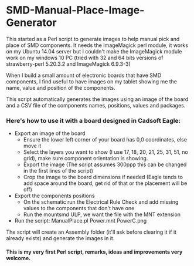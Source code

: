 # SMD-Manual-Place-Image-Generator
This started as a Perl script to generate images to help manual pick and place of SMD components.
It needs the ImageMagick perl module, it works on my Ubuntu 14.04 server but I couldn't make the ImageMagick module work on my windows 10 PC (tried with 32 and 64 bits versions of strawberry-perl 5.20.3.2 and ImageMagick 6.9.3-3)

When I build a small amount of electronic boards that have SMD components, I find useful to have images on my tablet showing me the name, value and position of the components.

This script automatically generates the images using an image of the board and a CSV file of the components names, positions, values and packages.

### Here's how to use it with a board designed in Cadsoft Eagle:
- Export an image of the board
  - Ensure the lower left corner of your board has 0,0 coordinates, else move it
  - Select the layers you want to show (I use 17, 18, 20, 21, 25, 31, 51, no grid), make sure component orientation is showing.
  - Export the image (The script assumes 300ppp this can be changed in the first lines of the script)
  - Crop the image to the board dimensions if needed (Eagle tends to add space around the board, get rid of that or the placement will be off)
- Export the components positions
  - On the schematic run the Electrical Rule Check and add missing values to the components that don't have one
  - Run the mountsmd ULP, we want the file with the MNT extension
- Run the script: ManualPlace.pl Power.mnt PowerC.png

The script will create an Assembly folder (it'll ask before clearing it if it already exists) and generate the images in it.

#### This is my very first Perl script, remarks, ideas and improvements very welcome.
